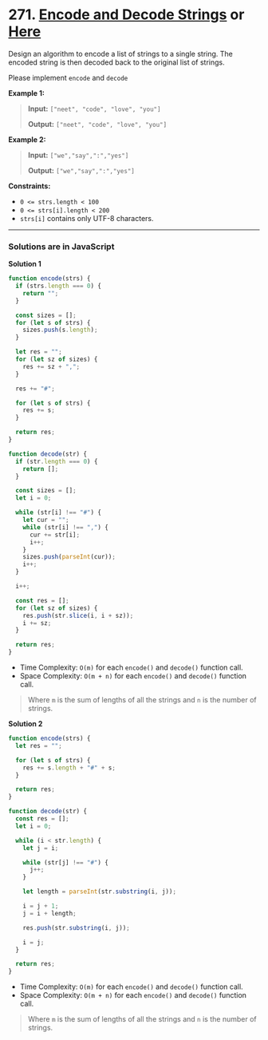 # 271. [Encode and Decode Strings](https://leetcode.com/problems/encode-and-decode-strings/) or [Here](https://neetcode.io/solutions/encode-and-decode-strings)

Design an algorithm to encode a list of strings to a single string. The encoded string is then decoded back to the original list of strings.

Please implement `encode` and `decode`

**Example 1:**

> **Input:** `["neet", "code", "love", "you"]`
>
> **Output:** `["neet", "code", "love", "you"]`

**Example 2:**

> **Input:** `["we","say",":","yes"]`
>
> **Output:** `["we","say",":","yes"]`

**Constraints:**

- `0 <= strs.length < 100`
- `0 <= strs[i].length < 200`
- `strs[i]` contains only UTF-8 characters.

---

### Solutions are in JavaScript

**Solution 1**

```js
function encode(strs) {
  if (strs.length === 0) {
    return "";
  }

  const sizes = [];
  for (let s of strs) {
    sizes.push(s.length);
  }

  let res = "";
  for (let sz of sizes) {
    res += sz + ",";
  }

  res += "#";

  for (let s of strs) {
    res += s;
  }

  return res;
}

function decode(str) {
  if (str.length === 0) {
    return [];
  }

  const sizes = [];
  let i = 0;

  while (str[i] !== "#") {
    let cur = "";
    while (str[i] !== ",") {
      cur += str[i];
      i++;
    }
    sizes.push(parseInt(cur));
    i++;
  }

  i++;

  const res = [];
  for (let sz of sizes) {
    res.push(str.slice(i, i + sz));
    i += sz;
  }

  return res;
}
```

- Time Complexity: `O(m)` for each `encode()` and `decode()` function call.
- Space Complexity: `O(m + n)` for each `encode()` and `decode()` function call.

> Where `m` is the sum of lengths of all the strings and `n` is the number of strings.

**Solution 2**

```js
function encode(strs) {
  let res = "";

  for (let s of strs) {
    res += s.length + "#" + s;
  }

  return res;
}

function decode(str) {
  const res = [];
  let i = 0;

  while (i < str.length) {
    let j = i;

    while (str[j] !== "#") {
      j++;
    }

    let length = parseInt(str.substring(i, j));

    i = j + 1;
    j = i + length;

    res.push(str.substring(i, j));

    i = j;
  }

  return res;
}
```

- Time Complexity: `O(m)` for each `encode()` and `decode()` function call.
- Space Complexity: `O(m + n)` for each `encode()` and `decode()` function call.

> Where `m` is the sum of lengths of all the strings and `n` is the number of strings.
